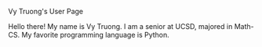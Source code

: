 Vy Truong's User Page

Hello there!
My name is Vy Truong. I am a senior at UCSD, majored in Math-CS.
My favorite programming language is Python.